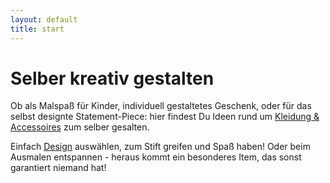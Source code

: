 ```yaml
---
layout: default
title: start
---
```


# Selber kreativ gestalten

Ob als Malspaß für Kinder, individuell gestaltetes Geschenk, oder für das selbst designte Statement-Piece: hier findest Du Ideen rund um [Kleidung & Accessoires](shop.md) zum selber gesalten.

Einfach [Design](designs.md) auswählen, zum Stift greifen und Spaß haben! Oder beim Ausmalen entspannen - heraus kommt ein besonderes Item, das sonst garantiert niemand hat!
